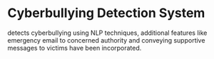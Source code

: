 # Cyberbullying Detection System
detects cyberbullying using NLP techniques, additional features like emergency email to concerned authority and conveying supportive messages to victims have been incorporated.
